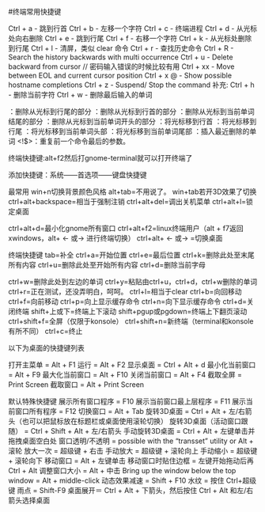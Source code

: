 #终端常用快捷键

Ctrl + a - 跳到行首
Ctrl + b - 左移一个字符
Ctrl + c - 终端进程
Ctrl + d - 从光标处向右删除
Ctrl + e - 跳到行尾
Ctrl + f - 右移一个字符
Ctrl + k - 从光标处删除到行尾
Ctrl + l - 清屏，类似 clear 命令
Ctrl + r - 查找历史命令
Ctrl + R - Search the history backwards with multi occurrence
Ctrl + u - Delete backward from cursor // 密码输入错误的时候比较有用
Ctrl + xx - Move between EOL and current cursor position
Ctrl + x @ - Show possible hostname completions
Ctrl + z - Suspend/ Stop the command
补充:
Ctrl + h - 删除当前字符
Ctrl + w - 删除最后输入的单词

<CTRL k>：删除从光标到行尾的部分
<CTRL u>：删除从光标到行首的部分
<ALT d>：删除从光标到当前单词结尾的部分
<CTRL w>：删除从光标到当前单词开头的部分
<CTRL a>：将光标移到行首
<CTRL e>：将光标移到行尾
<ALT a>：将光标移到当前单词头部
<ALT e>：将光标移到当前单词尾部
<CTRL y>：插入最近删除的单词
<!$>：重复前一个命令最后的参数。

终端快捷键:alt+f2然后打gnome-terminal就可以打开终端了

添加快捷键：系统——首选项——键盘快捷键

最常用
win+n切换背景颜色风格
alt+tab=不用说了。
win+tab若开3D效果了切换
ctrl+alt+backspace=相当于强制注销
ctrl+alt+del=调出关机菜单
ctrl+alt+l=锁定桌面

ctrl+alt+d=最小化gnome所有窗口
ctrl+alt+f2=linux终端用户（alt + f7返回xwindows，alt+ <- 或-> 进行终端切换）
ctrl+alt+ <- 或-> =切换桌面

终端快捷键
tab=补全
ctrl+a=开始位置
ctrl+e=最后位置
ctrl+k=删除此处至末尾所有内容
ctrl+u=删除此处至开始所有内容
ctrl+d=删除当前字母

ctrl+w=删除此处到左边的单词
ctrl+y=粘贴由ctrl+u，ctrl+d，ctrl+w删除的单词
ctrl+r=正在测试，还没弄明白，呵呵。
ctrl+l=相当于clear
ctrl+b=向回移动
ctrl+f=向前移动
ctrl+p=向上显示缓存命令
ctrl+n=向下显示缓存命令
ctrl+d=关闭终端
shift+上或下=终端上下滚动
shift+pgup或pgdown=终端上下翻页滚动
ctrl+shift+f=全屏（仅限于konsole）
ctrl+shift+n=新终端（terminal和konsole有所不同）
ctrl+c=终止

以下为桌面的快捷键列表

打开主菜单 = Alt + F1
运行 = Alt + F2
显示桌面 = Ctrl + Alt + d
最小化当前窗口 = Alt + F9
最大化当前窗口 = Alt + F10
关闭当前窗口 = Alt + F4
截取全屏 = Print Screen
截取窗口 = Alt + Print Screen

默认特殊快捷键
展示所有窗口程序 = F10
展示当前窗口最上层程序 = F11
展示当前窗口所有程序 = F12
切换窗口 = Alt + Tab
旋转3D桌面 = Ctrl + Alt +
左/右箭头（也可以把鼠标放在标题栏或桌面使用滚轮切换）
旋转3D桌面（活动窗口跟随） = Ctrl + Shift + Alt + 左/右箭头
手动旋转3D桌面 = Ctrl + Alt + 左键单击并拖拽桌面空白处
窗口透明/不透明 = possible with the “transset” utility or Alt + 滚轮
放大一次 = 超级键 + 右击
手动放大 = 超级键 + 滚轮向上
手动缩小 = 超级键 + 滚轮向下
移动窗口 = Alt + 左键单击
移动窗口时贴住边框 = 左键开始拖动后再 Ctrl + Alt
调整窗口大小 = Alt + 中击
Bring up the window below the top window = Alt + middle-click
动态效果减速 = Shift + F10
水纹 = 按住 Ctrl+超级键
雨点 = Shift-F9
桌面展开＝ Ctrl + Alt + 下箭头，然后按住 Ctrl + Alt 和左/右箭头选择桌面 
